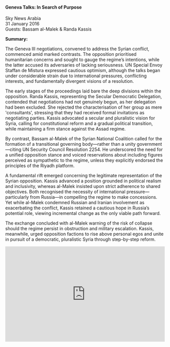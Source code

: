 <h4>Geneva Talks: In Search of Purpose</h4>

Sky News Arabia  
31 January 2016  
Guests: Bassam al-Malek & Randa Kassis

<b>Summary:</b>

The Geneva III negotiations, convened to address the Syrian conflict, commenced amid marked contrasts. The opposition prioritised humanitarian concerns and sought to gauge the regime’s intentions, while the latter accused its adversaries of lacking seriousness. UN Special Envoy Staffan de Mistura expressed cautious optimism, although the talks began under considerable strain due to international pressures, conflicting interests, and fundamentally divergent visions of a resolution.

The early stages of the proceedings laid bare the deep divisions within the opposition. Randa Kassis, representing the Secular Democratic Delegation, contended that negotiations had not genuinely begun, as her delegation had been excluded. She rejected the characterisation of her group as mere 'consultants', stressing that they had received formal invitations as negotiating parties. Kassis advocated a secular and pluralistic vision for Syria, calling for constitutional reform and a gradual political transition, while maintaining a firm stance against the Assad regime.

By contrast, Bassam al-Malek of the Syrian National Coalition called for the formation of a transitional governing body—rather than a unity government—citing UN Security Council Resolution 2254. He underscored the need for a unified opposition stance and voiced reservations about including figures perceived as sympathetic to the regime, unless they explicitly endorsed the principles of the Riyadh platform.

A fundamental rift emerged concerning the legitimate representation of the Syrian opposition. Kassis advanced a position grounded in political realism and inclusivity, whereas al-Malek insisted upon strict adherence to shared objectives. Both recognised the necessity of international pressure—particularly from Russia—in compelling the regime to make concessions. Yet while al-Malek condemned Russian and Iranian involvement as exacerbating the conflict, Kassis retained a cautious hope in Russia’s potential role, viewing incremental change as the only viable path forward.

The exchange concluded with al-Malek warning of the risk of collapse should the regime persist in obstruction and military escalation. Kassis, meanwhile, urged opposition factions to rise above personal egos and unite in pursuit of a democratic, pluralistic Syria through step-by-step reform.

<p></p>
<center>
<div style="display: flex; justify-content: center; position:relative;width: 100%;height: 300px;"><iframe
    src="https://iframe.mediadelivery.net/embed/460223/a4e2bd63-347b-49ff-b9c6-2db88ea09498?autoplay=false&loop=false&muted=false&preload=true&responsive=true"
    loading="lazy" style="border:0;height:100%;width: 520px;"
    allow="accelerometer;gyroscope;autoplay;encrypted-media;picture-in-picture;" allowfullscreen="true"></iframe>
</div>
</center>  
<p></p>	
